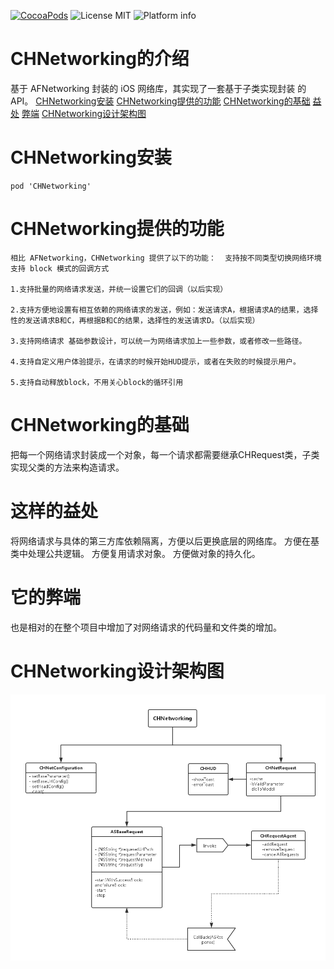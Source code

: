 [![CocoaPods](https://cocoapod-badges.herokuapp.com/v/CHNetworking/badge.svg)](http://www.cocoapods.org/?q=CHNetworking)
![License MIT](https://go-shields.herokuapp.com/license-MIT-blue.png)
![Platform info](http://img.shields.io/cocoapods/p/CHNetworking.svg?style=flat)

# CHNetworking的介绍
基于 AFNetworking 封装的 iOS 网络库，其实现了一套基于子类实现封装 的 API。
  [CHNetworking安装](https://github.com/chausson/CHNetworking#CHNetworking安装) 
  [CHNetworking提供的功能](https://github.com/chausson/CHNetworking#CHNetworking提供的功能) 
  [CHNetworking的基础](https://github.com/chausson/CHNetworking#CHNetworking的基础) 
  [益处](https://github.com/chausson/CHNetworking#这样的益处) 
  [弊端](https://github.com/chausson/CHNetworking#它的弊端) 
  [CHNetworking设计架构图](https://github.com/chausson/CHNetworking#CHNetworking设计架构图) 
 
# CHNetworking安装

```
pod 'CHNetworking'

```

# CHNetworking提供的功能

```
相比 AFNetworking，CHNetworking 提供了以下的功能：  支持按不同类型切换网络环境 支持 block 模式的回调方式

1.支持批量的网络请求发送，并统一设置它们的回调（以后实现）

2.支持方便地设置有相互依赖的网络请求的发送，例如：发送请求A，根据请求A的结果，选择性的发送请求B和C，再根据B和C的结果，选择性的发送请求D。（以后实现） 

3.支持网络请求 基础参数设计，可以统一为网络请求加上一些参数，或者修改一些路径。

4.支持自定义用户体验提示，在请求的时候开始HUD提示，或者在失败的时候提示用户。 

5.支持自动释放block，不用关心block的循环引用
```

# CHNetworking的基础
把每一个网络请求封装成一个对象，每一个请求都需要继承CHRequest类，子类实现父类的方法来构造请求。  

# 这样的益处
将网络请求与具体的第三方库依赖隔离，方便以后更换底层的网络库。 
方便在基类中处理公共逻辑。 方便复用请求对象。 
方便做对象的持久化。 

# 它的弊端
也是相对的在整个项目中增加了对网络请求的代码量和文件类的增加。

# CHNetworking设计架构图
 ![image](https://github.com/chausson/CHNetworking/blob/master/CHNetworkingDesgin.png)
   
